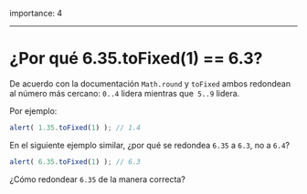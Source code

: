 importance: 4

---

# ¿Por qué 6.35.toFixed(1) == 6.3?

De acuerdo con la documentación `Math.round` y `toFixed` ambos redondean al número más cercano: `0..4` lidera mientras que` 5..9` lidera.

Por ejemplo:

```js run
alert( 1.35.toFixed(1) ); // 1.4
```

En el siguiente ejemplo similar, ¿por qué se redondea `6.35` a `6.3`, no a `6.4`?

```js run
alert( 6.35.toFixed(1) ); // 6.3
```

¿Cómo redondear `6.35` de la manera correcta?

